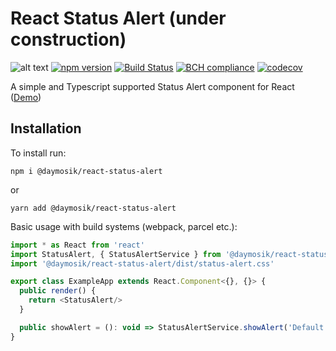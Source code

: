 # React Status Alert (under construction)

![alt text](https://img.shields.io/badge/status-under%20construction-red.svg)
[![npm version](https://badge.fury.io/js/%40daymosik%2Freact-status-alert.svg)](https://www.npmjs.com/package/@daymosik/react-status-alert)
[![Build Status](https://travis-ci.com/daymosik/react-status-alert.svg?branch=master)](https://travis-ci.com/daymosik/react-status-alert)
[![BCH compliance](https://bettercodehub.com/edge/badge/daymosik/react-status-alert?branch=master)](https://bettercodehub.com/)
[![codecov](https://codecov.io/gh/daymosik/react-status-alert/branch/master/graph/badge.svg)](https://codecov.io/gh/daymosik/react-status-alert)

A simple and Typescript supported Status Alert component for React ([Demo](https://daymosik.github.io/react-status-alert/))

## Installation

To install run:
```
npm i @daymosik/react-status-alert
```
or

```
yarn add @daymosik/react-status-alert
```

Basic usage with build systems (webpack, parcel etc.):

```js
import * as React from 'react'
import StatusAlert, { StatusAlertService } from '@daymosik/react-status-alert'
import '@daymosik/react-status-alert/dist/status-alert.css'

export class ExampleApp extends React.Component<{}, {}> {
  public render() {
    return <StatusAlert/>
  }

  public showAlert = (): void => StatusAlertService.showAlert('Default success alert!!')
}
```
